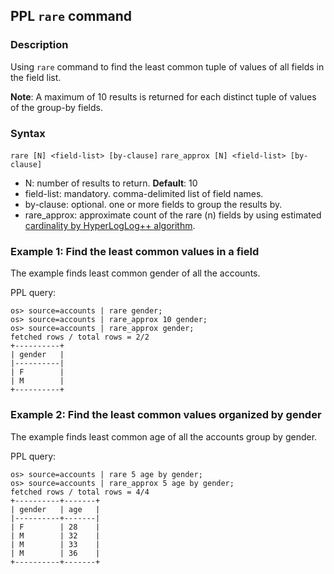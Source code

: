 ## PPL `rare` command

### Description
Using `rare` command to find the least common tuple of values of all fields in the field list.

**Note**: A maximum of 10 results is returned for each distinct tuple of values of the group-by fields.

### Syntax
`rare [N] <field-list> [by-clause]`
`rare_approx [N] <field-list> [by-clause]`

* N: number of results to return. **Default**: 10
* field-list: mandatory. comma-delimited list of field names.
* by-clause: optional. one or more fields to group the results by.
* rare_approx: approximate count of the rare (n) fields by using estimated [cardinality by HyperLogLog++ algorithm](https://spark.apache.org/docs/3.5.2/sql-ref-functions-builtin.html).


### Example 1: Find the least common values in a field

The example finds least common gender of all the accounts.

PPL query:

    os> source=accounts | rare gender;
    os> source=accounts | rare_approx 10 gender;
    os> source=accounts | rare_approx gender;
    fetched rows / total rows = 2/2
    +----------+
    | gender   |
    |----------|
    | F        |
    | M        |
    +----------+


### Example 2: Find the least common values organized by gender

The example finds least common age of all the accounts group by gender.

PPL query:

    os> source=accounts | rare 5 age by gender;
    os> source=accounts | rare_approx 5 age by gender;
    fetched rows / total rows = 4/4
    +----------+-------+
    | gender   | age   |
    |----------+-------|
    | F        | 28    |
    | M        | 32    |
    | M        | 33    |
    | M        | 36    |
    +----------+-------+
